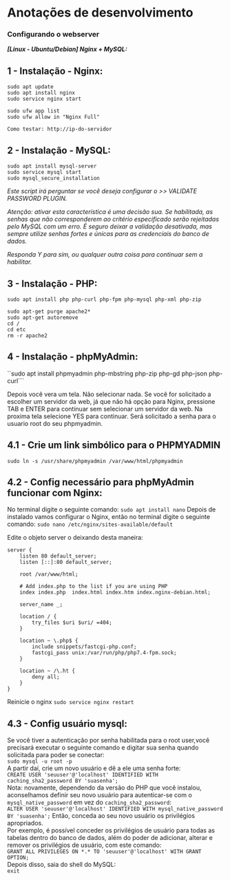 # Anotações de desenvolvimento
### Configurando o webserver
 ***[Linux - Ubuntu/Debian] Nginx + MySQL:***

 ## 1 - Instalação - Nginx:  
```
sudo apt update
sudo apt install nginx
sudo service nginx start

sudo ufw app list
sudo ufw allow in "Nginx Full"

Como testar: http://ip-do-servidor
```
## 2 - Instalação - MySQL:

```
sudo apt install mysql-server
sudo service mysql start
sudo mysql_secure_installation
```
<i>Este script irá perguntar se você deseja configurar o >> VALIDATE PASSWORD PLUGIN.

Atenção: ativar esta característica é uma decisão sua. 
Se habilitada, as senhas que não corresponderem ao critério especificado serão rejeitadas pelo MySQL com um erro. 
É seguro deixar a validação desativada, mas sempre utilize senhas fortes e únicas para as credenciais do banco de dados.

Responda Y para sim, ou qualquer outra coisa para continuar sem a habilitar.</i>

## 3 - Instalação - PHP:

```
sudo apt install php php-curl php-fpm php-mysql php-xml php-zip

sudo apt-get purge apache2*
sudo apt-get autoremove
cd /
cd etc
rm -r apache2
```
## 4 - Instalação - phpMyAdmin:

``sudo apt install phpmyadmin php-mbstring php-zip php-gd php-json php-curl```

Depois você vera um tela.
Não selecionar nada.
Se você for solicitado a escolher um servidor da web, já que não há opção para Nginx, pressione  TAB e  ENTER 
para continuar sem selecionar um servidor da web.
Na proxima tela selecione YES para continuar.
Será solicitado a senha para o usuario root do seu phpmyadmin.

## 4.1 - Crie um link simbólico para o PHPMYADMIN
```sudo ln -s /usr/share/phpmyadmin /var/www/html/phpmyadmin```

## 4.2 - Config necessário para phpMyAdmin funcionar com Nginx:

No terminal digite o seguinte comando:
```sudo apt install nano```
Depois de instalado vamos configurar o Nginx, então no terminal digite o seguinte comando:
```sudo nano /etc/nginx/sites-available/default```

Edite o objeto server o deixando desta maneira:

```
server {
	listen 80 default_server;
	listen [::]:80 default_server;

	root /var/www/html;

	# Add index.php to the list if you are using PHP
	index index.php  index.html index.htm index.nginx-debian.html;

	server_name _;

	location / {
		try_files $uri $uri/ =404;
	}

	location ~ \.php$ {
		include snippets/fastcgi-php.conf;
		fastcgi_pass unix:/var/run/php/php7.4-fpm.sock;
	}

	location ~ /\.ht {
		deny all;
	}
}
```
Reinicie o nginx
```sudo service nginx restart```<br>
## 4.3 - Config usuário mysql:

Se você tiver a autenticação por senha habilitada para o root user,você precisará executar o seguinte comando e digitar sua senha quando solicitada para poder se conectar:<br>
```sudo mysql -u root -p```<br>
A partir daí, crie um novo usuário e dê a ele uma senha forte:<br>
```CREATE USER 'seuuser'@'localhost' IDENTIFIED WITH caching_sha2_password BY 'suasenha';```<br>
Nota: novamente, dependendo da versão do PHP que você instalou, aconselhamos definir seu novo usuário
para autenticar-se com o ```mysql_native_password``` em vez do ```caching_sha2_password```:<br>
```ALTER USER 'seuuser'@'localhost' IDENTIFIED WITH mysql_native_password BY 'suasenha';```
Então, conceda ao seu novo usuário os privilégios apropriados. <br>
Por exemplo, é possível conceder os privilégios de usuário para todas as tabelas dentro do banco de dados, além do poder de adicionar, alterar e remover os privilégios de usuário, com este comando:<br>
```GRANT ALL PRIVILEGES ON *.* TO 'seuuser'@'localhost' WITH GRANT OPTION;```<br>
Depois disso, saia do shell do MySQL:<br>
```exit```

